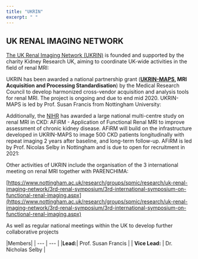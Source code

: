```yaml
---
title: "UKRIN"
excerpt: " "
---
```


## UK RENAL IMAGING NETWORK

[The UK Renal Imaging Network (UKRIN)](https://kidneyresearchuk.org/research/research-networks/uk-renal-imaging-network/) is founded and supported by the charity Kidney Research UK, aiming to coordinate UK-wide activities in the field of renal MRI:

UKRIN has been awarded a national partnership grant (**[UKRIN-MAPS](https://www.nottingham.ac.uk/research/groups/spmic/research/uk-renal-imaging-network/ukrin-maps.aspx), MRI Acquisition and Processing Standardisation**) by the Medical Research Council to develop harmonized cross-vendor acquisition and analysis tools for renal MRI. The project is ongoing and due to end mid 2020. UKRIN-MAPS is led by Prof. Susan Francis from Nottingham University:

Additionally, the [NIHR](https://fundingawards.nihr.ac.uk/award/NIHR128494) has awarded a large national multi-centre study on renal MRI in CKD: AFiRM - Application of Functional Renal MRI to improve assessment of chronic kidney disease. AFiRM will build on the infrastructure developed in UKRIN-MAPS to image 500 CKD patients longitudinally with repeat imaging 2 years after baseline, and long-term follow-up. AFiRM is led by Prof. Nicolas Selby in Nottingham and is due to open for recruitment in 2021:

Other activities of UKRIN include the organisation of the 3 international meeting on renal MRI together with PARENCHIMA:

[https://www.nottingham.ac.uk/research/groups/spmic/research/uk-renal-imaging-network/3rd-renal-symposium/3rd-international-symposium-on-functional-renal-imaging.aspx](https://www.nottingham.ac.uk/research/groups/spmic/research/uk-renal-imaging-network/3rd-renal-symposium/3rd-international-symposium-on-functional-renal-imaging.aspx)

As well as regular national meetings within the UK to develop further collaborative projects

|Members|
| --- | --- |
|**Lead:**| Prof. Susan Francis |
| **Vice Lead:** | Dr. Nicholas Selby |